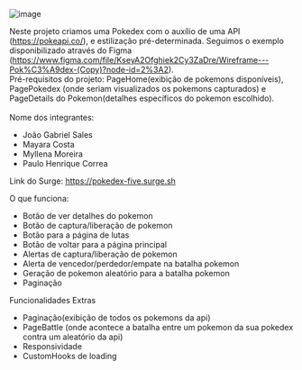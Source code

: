 ![image](https://user-images.githubusercontent.com/102835599/180620763-88ac758b-4d1e-4cfb-9630-8b68cae79e48.png)

Neste projeto criamos uma Pokedex com o auxílio de uma API (https://pokeapi.co/), e estilização pré-determinada.
Seguimos o exemplo disponibilizado através do Figma (https://www.figma.com/file/KseyA2Ofghiek2Cy3ZaDre/Wireframe---Pok%C3%A9dex-(Copy)?node-id=2%3A2). 
<br>Pré-requisitos do projeto:
PageHome(exibição de pokemons disponíveis),
PagePokedex (onde seriam visualizados os pokemons capturados) e 
PageDetails do Pokemon(detalhes específicos do pokemon escolhido).
<br>
<br>Nome dos integrantes: 
- João Gabriel Sales
- Mayara Costa
- Myllena Moreira
- Paulo Henrique Correa

Link do Surge: https://pokedex-five.surge.sh

O que funciona:
- Botão de ver detalhes do pokemon
- Botão de captura/liberação de pokemon
- Botão para a página de lutas
- Botão de voltar para a página principal
- Alertas de captura/liberação de pokemon
- Alerta de vencedor/perdedor/empate na batalha pokemon
- Geração de pokemon aleatório para a batalha pokemon
- Paginação


Funcionalidades Extras
- Paginação(exibição de todos os pokemons da api)
- PageBattle (onde acontece a batalha entre um pokemon da sua pokedex contra um aleatório da api)
- Responsividade
- CustomHooks de loading
